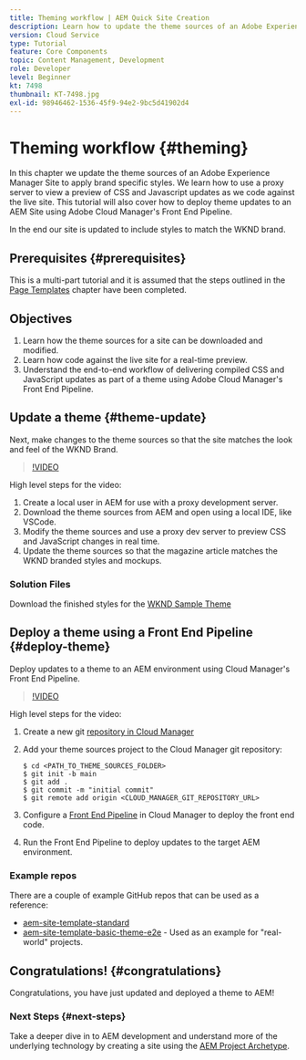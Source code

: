 ```yaml
---
title: Theming workflow | AEM Quick Site Creation
description: Learn how to update the theme sources of an Adobe Experience Manager Site to apply brand specific styles. Learn how to use a proxy server to view a live preview of CSS and Javascript updates. This tutorial will also cover how to deploy theme updates to an AEM Site using Adobe Cloud Manager's Front End Pipeline.
version: Cloud Service
type: Tutorial
feature: Core Components
topic: Content Management, Development
role: Developer
level: Beginner
kt: 7498
thumbnail: KT-7498.jpg
exl-id: 98946462-1536-45f9-94e2-9bc5d41902d4
---
```

# Theming workflow {#theming}

In this chapter we update the theme sources of an Adobe Experience Manager Site to apply brand specific styles. We learn how to use a proxy server to view a preview of CSS and Javascript updates as we code against the live site. This tutorial will also cover how to deploy theme updates to an AEM Site using Adobe Cloud Manager's Front End Pipeline.

In the end our site is updated to include styles to match the WKND brand.

## Prerequisites {#prerequisites}

This is a multi-part tutorial and it is assumed that the steps outlined in the [Page Templates](./page-templates.md) chapter have been completed.

## Objectives

1. Learn how the theme sources for a site can be downloaded and modified.
1. Learn how code against the live site for a real-time preview.
1. Understand the end-to-end workflow of delivering compiled CSS and JavaScript updates as part of a theme using Adobe Cloud Manager's Front End Pipeline.

## Update a theme {#theme-update}

Next, make changes to the theme sources so that the site matches the look and feel of the WKND Brand.

>[!VIDEO](https://video.tv.adobe.com/v/332918/?quality=12&learn=on)

High level steps for the video:

1. Create a local user in AEM for use with a proxy development server.
1. Download the theme sources from AEM and open using a local IDE, like VSCode.
1. Modify the theme sources and use a proxy dev server to preview CSS and JavaScript changes in real time.
1. Update the theme sources so that the magazine article matches the WKND branded styles and mockups.

### Solution Files

Download the finished styles for the [WKND Sample Theme](assets/theming/WKND-THEME-src-1.1.zip)

## Deploy a theme using a Front End Pipeline {#deploy-theme}

Deploy updates to a theme to an AEM environment using Cloud Manager's Front End Pipeline.

>[!VIDEO](https://video.tv.adobe.com/v/338722/?quality=12&learn=on)

High level steps for the video:

1. Create a new git [repository in Cloud Manager](https://experienceleague.adobe.com/docs/experience-manager-cloud-manager/using/managing-code/cloud-manager-repositories.html)
1. Add your theme sources project to the Cloud Manager git repository:

    ```shell
    $ cd <PATH_TO_THEME_SOURCES_FOLDER>
    $ git init -b main
    $ git add .
    $ git commit -m "initial commit"
    $ git remote add origin <CLOUD_MANAGER_GIT_REPOSITORY_URL>
    ```

1. Configure a [Front End Pipeline](https://experienceleague.adobe.com/docs/experience-manager-cloud-service/implementing/using-cloud-manager/cicd-pipelines/introduction-ci-cd-pipelines.html) in Cloud Manager to deploy the front end code.
1. Run the Front End Pipeline to deploy updates to the target AEM environment.

### Example repos

There are a couple of example GitHub repos that can be used as a reference:

* [aem-site-template-standard](https://github.com/adobe/aem-site-template-standard)
* [aem-site-template-basic-theme-e2e](https://github.com/adobe/aem-site-template-basic-theme-e2e) - Used as an example for "real-world" projects.

## Congratulations! {#congratulations}

Congratulations, you have just updated and deployed a theme to AEM!

### Next Steps {#next-steps}

Take a deeper dive in to AEM development and understand more of the underlying technology by creating a site using the [AEM Project Archetype](../project-archetype/overview.md).

